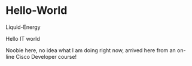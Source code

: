 # Hello-World
Liquid-Energy

Hello IT world

Noobie here, no idea what I am doing right now, arrived here from an on-line Cisco Developer course!
